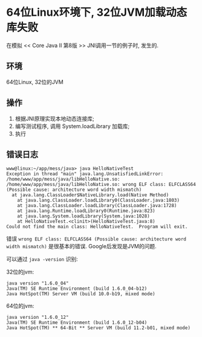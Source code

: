 64位Linux环境下, 32位JVM加载动态库失败
======================================

在模拟 << Core Java II 第8版 >> JNI调用一节的例子时, 发生的.

## 环境

64位Linux, 32位的JVM

## 操作

1. 根据JNI原理实现本地动态连接库;
2. 编写测试程序, 调用 System.loadLibrary 加载库;
3. 执行

## 错误日志

    www@linux:~/app/mess/java> java HelloNativeTest
    Exception in thread "main" java.lang.UnsatisfiedLinkError: /home/www/app/mess/java/libHelloNative.so: /home/www/app/mess/java/libHelloNative.so: wrong ELF class: ELFCLASS64 (Possible cause: architecture word width mismatch)
      at java.lang.ClassLoader$NativeLibrary.load(Native Method)
    	at java.lang.ClassLoader.loadLibrary0(ClassLoader.java:1803)
    	at java.lang.ClassLoader.loadLibrary(ClassLoader.java:1728)
    	at java.lang.Runtime.loadLibrary0(Runtime.java:823)
    	at java.lang.System.loadLibrary(System.java:1028)
    	at HelloNativeTest.<clinit>(HelloNativeTest.java:8)
    Could not find the main class: HelloNativeTest.  Program will exit.
    
错误 `wrong ELF class: ELFCLASS64 (Possible cause: architecture word width mismatch)` 是很基本的错误. Google后发现是JVM的问题.

可以通过 `java -version` 识别:

32位的jvm:

    java version "1.6.0_04"
    Java(TM) SE Runtime Environment (build 1.6.0_04-b12)
    Java HotSpot(TM) Server VM (build 10.0-b19, mixed mode)
  
64位的jvm:

    java version "1.6.0_12"
    Java(TM) SE Runtime Environment (build 1.6.0_12-b04)
    Java HotSpot(TM) ** 64-Bit ** Server VM (build 11.2-b01, mixed mode)
